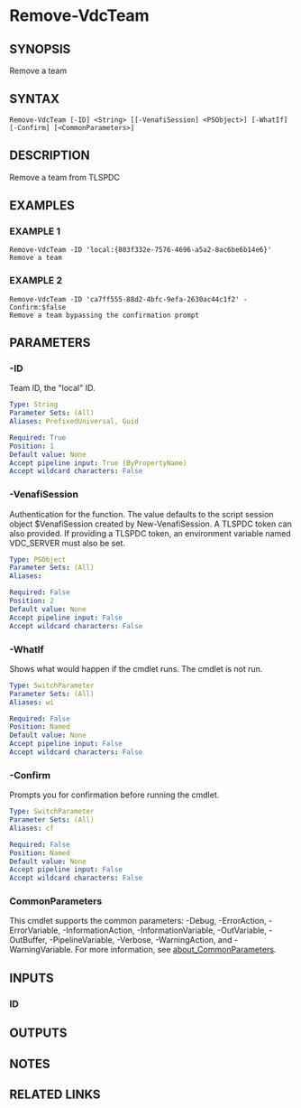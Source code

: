 # Remove-VdcTeam

## SYNOPSIS
Remove a team

## SYNTAX

```
Remove-VdcTeam [-ID] <String> [[-VenafiSession] <PSObject>] [-WhatIf] [-Confirm] [<CommonParameters>]
```

## DESCRIPTION
Remove a team from TLSPDC

## EXAMPLES

### EXAMPLE 1
```
Remove-VdcTeam -ID 'local:{803f332e-7576-4696-a5a2-8ac6be6b14e6}'
Remove a team
```

### EXAMPLE 2
```
Remove-VdcTeam -ID 'ca7ff555-88d2-4bfc-9efa-2630ac44c1f2' -Confirm:$false
Remove a team bypassing the confirmation prompt
```

## PARAMETERS

### -ID
Team ID, the "local" ID.

```yaml
Type: String
Parameter Sets: (All)
Aliases: PrefixedUniversal, Guid

Required: True
Position: 1
Default value: None
Accept pipeline input: True (ByPropertyName)
Accept wildcard characters: False
```

### -VenafiSession
Authentication for the function.
The value defaults to the script session object $VenafiSession created by New-VenafiSession.
A TLSPDC token can also provided.
If providing a TLSPDC token, an environment variable named VDC_SERVER must also be set.

```yaml
Type: PSObject
Parameter Sets: (All)
Aliases:

Required: False
Position: 2
Default value: None
Accept pipeline input: False
Accept wildcard characters: False
```

### -WhatIf
Shows what would happen if the cmdlet runs.
The cmdlet is not run.

```yaml
Type: SwitchParameter
Parameter Sets: (All)
Aliases: wi

Required: False
Position: Named
Default value: None
Accept pipeline input: False
Accept wildcard characters: False
```

### -Confirm
Prompts you for confirmation before running the cmdlet.

```yaml
Type: SwitchParameter
Parameter Sets: (All)
Aliases: cf

Required: False
Position: Named
Default value: None
Accept pipeline input: False
Accept wildcard characters: False
```

### CommonParameters
This cmdlet supports the common parameters: -Debug, -ErrorAction, -ErrorVariable, -InformationAction, -InformationVariable, -OutVariable, -OutBuffer, -PipelineVariable, -Verbose, -WarningAction, and -WarningVariable. For more information, see [about_CommonParameters](http://go.microsoft.com/fwlink/?LinkID=113216).

## INPUTS

### ID
## OUTPUTS

## NOTES

## RELATED LINKS
